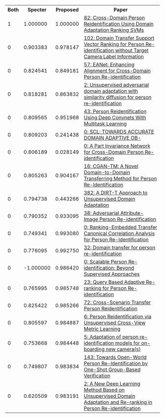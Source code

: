 <html><table><tr>
<th>Both</th>
<th>Specter</th>
<th>Proposed</th>
<th>Paper</th>
</tr>
<tr>
<td>1</td>
<td>1.000000</td>
<td>1.000000</td>
<td><a href="https://www.semanticscholar.org/paper/16e577820999e584c787ec611f55746cf9147518">82: Cross-Domain Person Reidentification Using Domain Adaptation Ranking SVMs</a></td>
</tr>
<tr>
<td>0</td>
<td>0.903383</td>
<td>0.978147</td>
<td><a href="https://www.semanticscholar.org/paper/22f21d58c6aecdb4f57c50fa9eb4952643eec0e9">102: Domain Transfer Support Vector Ranking for Person Re-identification without Target Camera Label Information</a></td>
</tr>
<tr>
<td>0</td>
<td>0.824541</td>
<td>0.849181</td>
<td><a href="https://www.semanticscholar.org/paper/df6c27ae97e42816344fde669140ab608c300438">57: EANet: Enhancing Alignment for Cross-Domain Person Re-identification</a></td>
</tr>
<tr>
<td>0</td>
<td>0.818281</td>
<td>0.863832</td>
<td><a href="https://www.semanticscholar.org/paper/7e9495c01eb6788efba2a1e3d6333a51c5578d47">2: Unsupervised adversarial domain adaptation with similarity diffusion for person re-identification</a></td>
</tr>
<tr>
<td>0</td>
<td>0.809565</td>
<td>0.951968</td>
<td><a href="https://www.semanticscholar.org/paper/b0976afe1f25cf7a6db3c6857b17e486a931372a">43: Person Reidentification Using Deep Convnets With Multitask Learning</a></td>
</tr>
<tr>
<td>0</td>
<td>0.809203</td>
<td>0.241438</td>
<td><a href="https://www.semanticscholar.org/paper/665d9fce91507b4ab440ca2611788543b0708c18">0: SCL: TOWARDS ACCURATE DOMAIN ADAPTIVE OB-</a></td>
</tr>
<tr>
<td>0</td>
<td>0.806189</td>
<td>0.028149</td>
<td><a href="https://www.semanticscholar.org/paper/952fc7d6d58345df9b6462b39ad36c5e4ea48a80">0: A Part Invariance Network for Cross-Domain Person Re-identification</a></td>
</tr>
<tr>
<td>0</td>
<td>0.805263</td>
<td>0.904167</td>
<td><a href="https://www.semanticscholar.org/paper/450df4347f77f4b5bb74fe108c0f8dcec937791d">16: CGAN-TM: A Novel Domain-to-Domain Transferring Method for Person Re-Identification</a></td>
</tr>
<tr>
<td>0</td>
<td>0.794738</td>
<td>0.443266</td>
<td><a href="https://www.semanticscholar.org/paper/008c901b3fd9e46ee8d3bddb616121e2887b7e67">382: A DIRT-T Approach to Unsupervised Domain Adaptation</a></td>
</tr>
<tr>
<td>0</td>
<td>0.790352</td>
<td>0.933095</td>
<td><a href="https://www.semanticscholar.org/paper/2368a98214a7c0b7a3af6bfada52a1dae9b32600">38: Adversarial Attribute-Image Person Re-identification</a></td>
</tr>
<tr>
<td>0</td>
<td>0.749341</td>
<td>0.993080</td>
<td><a href="https://www.semanticscholar.org/paper/aa8447c65f93670820124e0a99a2b5e3536700be">0: Ranking-Embedded Transfer Canonical Correlation Analysis for Person Re-Identification</a></td>
</tr>
<tr>
<td>0</td>
<td>0.776095</td>
<td>0.992750</td>
<td><a href="https://www.semanticscholar.org/paper/37ba12271d09d219dd1a8283bc0b4659faf3a6c6">32: Domain transfer for person re-identification</a></td>
</tr>
<tr>
<td>0</td>
<td>-1.000000</td>
<td>0.986420</td>
<td><a href="https://www.semanticscholar.org/paper/4f795255fa95aaeee067013f9bd01381cb0b0ac9">0: Scalable Person Re-identification: Beyond Supervised Approaches</a></td>
</tr>
<tr>
<td>0</td>
<td>0.765995</td>
<td>0.985748</td>
<td><a href="https://www.semanticscholar.org/paper/ccf934a335793fe416b0115183783d2c355b64ed">23: Query Based Adaptive Re-ranking for Person Re-identification</a></td>
</tr>
<tr>
<td>0</td>
<td>0.825422</td>
<td>0.985266</td>
<td><a href="https://www.semanticscholar.org/paper/6849dca6e1e6951563ee1db32a6b99a4f966ea85">72: Cross-Scenario Transfer Person Reidentification</a></td>
</tr>
<tr>
<td>0</td>
<td>0.805597</td>
<td>0.984887</td>
<td><a href="https://www.semanticscholar.org/paper/f9c74abef0ea2722519d48573363db4e1680d620">6: Person Reidentification via Unsupervised Cross-View Metric Learning</a></td>
</tr>
<tr>
<td>0</td>
<td>0.753668</td>
<td>0.984448</td>
<td><a href="https://www.semanticscholar.org/paper/b43d2209a715397e7b3764f2b7f0e482099e730c">5: Adaptation of person re-identification models for on-boarding new camera(s)</a></td>
</tr>
<tr>
<td>0</td>
<td>0.749807</td>
<td>0.983834</td>
<td><a href="https://www.semanticscholar.org/paper/b39caa8b3f8d2da981285a0115a61a66b5f50b93">143: Towards Open-World Person Re-Identification by One-Shot Group-Based Verification</a></td>
</tr>
<tr>
<td>0</td>
<td>0.620509</td>
<td>0.983191</td>
<td><a href="https://www.semanticscholar.org/paper/052f9a62813879138c1f0d29d44fda71cefac554">2: A New Deep Learning Method Based on Unsupervised Domain Adaptation and Re-ranking in Person Re-identification</a></td>
</tr>
</table></html>
